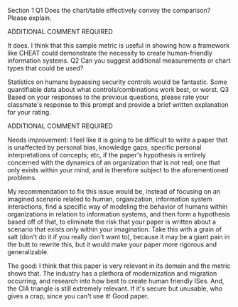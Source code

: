 Section 1
Q1
Does the chart/table effectively convey the comparison? Please explain.

ADDITIONAL COMMENT REQUIRED

It does. I think that this sample metric is useful in showing how a framework like CHEAT could demonstrate the necessity to create human-friendly information systems.
Q2
Can you suggest additional measurements or chart types that could be used?

Statistics on humans bypassing security controls would be fantastic. Some quantifiable data about what controls/combinations work best, or worst.
Q3
Based on your responses to the previous questions, please rate your classmate's response to this prompt and provide a brief written explanation for your rating.

ADDITIONAL COMMENT REQUIRED

Needs improvement: I feel like it is going to be difficult to write a paper that is unaffected by personal bias, knowledge gaps, specific personal interpretations of concepts; etc, if the paper's hypothesis is entirely concerned with the dynamics of an organization that is not real; one that only exists within your mind, and is therefore subject to the aforementioned problems.

My recommendation to fix this issue would be, instead of focusing on an imagined scenario related to human, organization, information system interactions, find a specific way of modeling the behavior of humans within organizations in relation to information systems, and then form a hypothesis based off of that, to eliminate the risk that your paper is written about a scenario that exists only within your imagination. Take this with a grain of salt (don't do it if you really don't want to), because it may be a giant pain in the butt to rewrite this, but it would make your paper more rigorous and generalizable.

The good: I think that this paper is very relevant in its domain and the metric shows that. The industry has a plethora of modernization and migration occurring, and research into how best to create human friendly ISes. And, the CIA triangle is still extremely relevant. If it's secure but unusable, who gives a crap, since you can't use it! Good paper.
